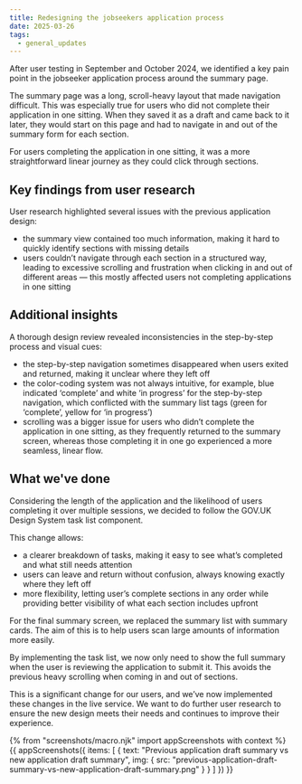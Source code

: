 ```yaml
---
title: Redesigning the jobseekers application process 
date: 2025-03-26
tags:
  - general_updates
--- 
```



After user testing in September and October 2024, we identified a key pain point in the jobseeker application process around the summary page.  
 
The summary page was a long, scroll-heavy layout that made navigation difficult. This was especially true for users who did not complete their application in one sitting. When they saved it as a draft and came back to it later, they would start on this page and had to navigate in and out of the summary form for each section. 
 
For users completing the application in one sitting, it was a more straightforward linear journey as they could click through sections.  

## Key findings from user research
  
User research highlighted several issues with the previous application design: 
 
- the summary view contained too much information, making it hard to quickly identify sections with missing details 
- users couldn’t navigate through each section in a structured way, leading to excessive scrolling and frustration when clicking in and out of different areas — this mostly affected users not completing applications in one sitting 

## Additional insights 

A thorough design review revealed inconsistencies in the step-by-step process and visual cues: 
 
- the step-by-step navigation sometimes disappeared when users exited and returned, making it unclear where they left off 
- the color-coding system was not always intuitive, for example, blue indicated ‘complete’ and white ‘in progress’ for the step-by-step navigation, which conflicted with the summary list tags (green for ‘complete’, yellow for ‘in progress’) 
- scrolling was a bigger issue for users who didn’t complete the application in one sitting, as they frequently returned to the summary screen, whereas those completing it in one go experienced a more seamless, linear flow. 

## What we've done

Considering the length of the application and the likelihood of users completing it over multiple sessions, we decided to follow the GOV.UK Design System task list component. 
  
This change allows: 
 
- a clearer breakdown of tasks, making it easy to see what’s completed and what still needs attention 
- users can leave and return without confusion, always knowing exactly where they left off 
- more flexibility, letting user’s complete sections in any order while providing better visibility of what each section includes upfront
  

 For the final summary screen, we replaced the summary list with summary cards. The aim of this is to help users scan large amounts of information more easily.  
 
By implementing the task list, we now only need to show the full summary when the user is reviewing the application to submit it. This avoids the previous heavy scrolling when coming in and out of sections. 
  
This is a significant change for our users, and we’ve now implemented these changes in the live service. We want to do further user research to ensure the new design meets their needs and continues to improve their experience. 
 
  

{% from "screenshots/macro.njk" import appScreenshots with context %}
{{ appScreenshots({
  items: [
  {
    text: "Previous application draft summary vs new application draft summary",
    img: { src: "previous-application-draft-summary-vs-new-application-draft-summary.png" }
  }
  ]
}) }}


